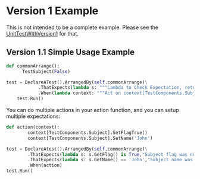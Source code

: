 # Version 1 Example
This is not intended to be a complete example. Please see the [UnitTestWithVersion1](/DeclareATest/v1/UnitTestWithVersion1.py) for that.

## Version 1.1 Simple Usage Example
```python
def commonArrange():
      TestSubject(False)

test = DeclareATest().ArrangedBy(self.commonArrange)\
            .ThatExpects(lambda s: """Lambda to Check Expectation, returns true if passed.""","Error Massage for when check fails.")\
            .When(lambda context: """Act on context[TestComponents.Subject]""")
    test.Run()
```

You can do multiple actions in your action function, and you can setup multiple expectations:
```python
def action(context):
        context[TestComponents.Subject].SetFlagTrue()
        context[TestComponents.Subject].SetName('John')

test = DeclareAtest().ArrangedBy(self.commonArrange)\
        .ThatExpects(lambda s: s.GetFlag() is True,"Subject flag was not True")\
        .ThatExpects(lambda s: s.GetName() == 'John',"Subject name was not John")\
        .When(action)
test.Run()
```
